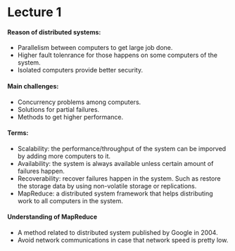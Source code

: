 # Lecture 1

#### Reason of distributed systems:
* Parallelism between computers to get large job done.
* Higher fault tolenrance for those happens on some computers of the system.
* Isolated computers provide better security.

#### Main challenges:
* Concurrency problems among computers.
* Solutions for partial failures.
* Methods to get higher performance.

#### Terms:
* Scalability: the performance/throughput of the system can be imporved by adding more computers to it.
* Availability: the system is always available unless certain amount of failures happen.
* Recoverability: recover failures happen in the system. Such as restore the storage data by using non-volatile storage or replications.
* MapReduce: a distributed system framework that helps distributing work to all computers in the system.

#### Understanding of MapReduce
* A method related to distributed system published by Google in 2004.
* Avoid network communications in case that network speed is pretty low.
